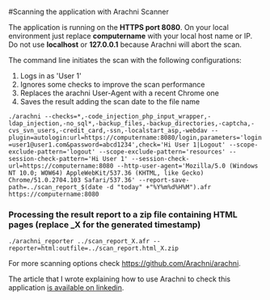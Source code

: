 #Scanning the application with Arachni Scanner

The application is running on the **HTTPS port 8080**. On your local environment just replace **computername** with your local host name or IP. Do not use **localhost** or **127.0.0.1** because Arachni will abort the scan.

The command line initiates the scan with the following configurations:

1. Logs in as 'User 1'
2. Ignores some checks to improve the scan performance
3. Replaces the arachni User-Agent with a recent Chrome one
4. Saves the result adding the scan date to the file name

`./arachni --checks=*,-code_injection_php_input_wrapper,-ldap_injection,-no_sql*,-backup_files,-backup_directories,-captcha,-cvs_svn_users,-credit_card,-ssn,-localstart_asp,-webdav --plugin=autologin:url=https://computername:8080/login,parameters='login=user1@user1.com&password=abcd1234',check='Hi User 1|Logout' --scope-exclude-pattern='logout' --scope-exclude-pattern='resources' --session-check-pattern='Hi User 1' --session-check-url=https://computername:8080 --http-user-agent='Mozilla/5.0 (Windows NT 10.0; WOW64) AppleWebKit/537.36 (KHTML, like Gecko) Chrome/51.0.2704.103 Safari/537.36' --report-save-path=../scan_report_$(date -d "today" +"%Y%m%d%H%M").afr https://computername:8080`

### Processing the result report to a zip file containing HTML pages (replace _X for the generated timestamp)
`./arachni_reporter ../scan_report_X.afr --reporter=html:outfile=../scan_report.html_X.zip`

 For more scanning options check https://github.com/Arachni/arachni.

The article that I wrote explaining how to use Arachni to check this application [is available on linkedin](https://www.linkedin.com/pulse/identifying-security-flaws-legacy-web-applications-arachni-pinto). 
